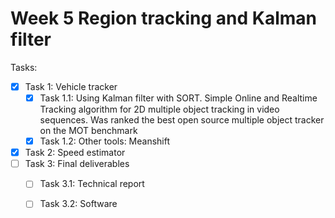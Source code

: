 # Week 5 Region tracking and Kalman filter

Tasks:

- [x] Task 1: Vehicle tracker
  - [x] Task 1.1: Using Kalman filter with SORT.
    Simple Online and Realtime Tracking algorithm for 2D multiple object tracking in video sequences.
    Was ranked the best open source multiple object tracker on the MOT benchmark
  - [x] Task 1.2: Other tools: Meanshift
- [x] Task 2: Speed estimator
- [ ] Task 3: Final deliverables
  - [ ] Task 3.1: Technical report
  - [ ] Task 3.2: Software
  
  
